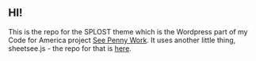 ## HI!

This is the repo for the SPLOST theme which is the Wordpress part of my Code for America project [See Penny Work](http://www.seepennywork.in). It uses another little thing, sheetsee.js - the repo for that is [here](http://www.github.com/jllord/sheetsee.js).  